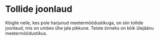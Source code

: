 # Tollide joonlaud

Kõigile neile, kes pole harjunud meetermõõdustikuga, on siin tollide joonlaud,
mis on umbes ühe jala pikkune. Teiste õnneks on kõik ülejäänu meetermõõdustikus.
